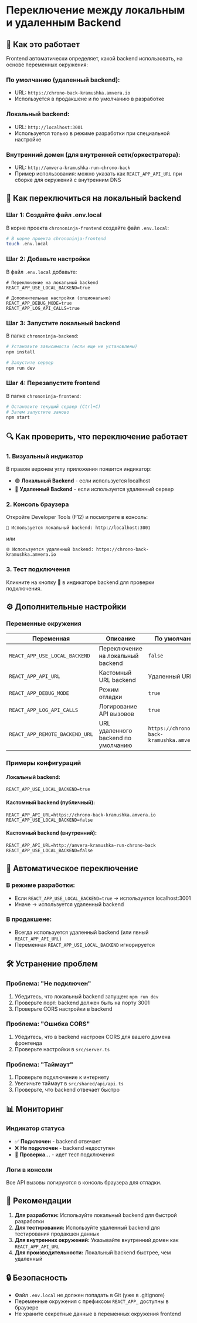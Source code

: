 # Переключение между локальным и удаленным Backend

## 🔧 **Как это работает**

Frontend автоматически определяет, какой backend использовать, на основе переменных окружения:

### **По умолчанию (удаленный backend):**
- URL: `https://chrono-back-kramushka.amvera.io`
- Используется в продакшене и по умолчанию в разработке

### **Локальный backend:**
- URL: `http://localhost:3001`
- Используется только в режиме разработки при специальной настройке

### **Внутренний домен (для внутренней сети/оркестратора):**
- URL: `http://amvera-kramushka-run-chrono-back`
- Пример использования: можно указать как `REACT_APP_API_URL` при сборке для окружений с внутренним DNS

## 🚀 **Как переключиться на локальный backend**

### **Шаг 1: Создайте файл .env.local**
В корне проекта `chrononinja-frontend` создайте файл `.env.local`:

```bash
# В корне проекта chrononinja-frontend
touch .env.local
```

### **Шаг 2: Добавьте настройки**
В файл `.env.local` добавьте:

```env
# Переключение на локальный backend
REACT_APP_USE_LOCAL_BACKEND=true

# Дополнительные настройки (опционально)
REACT_APP_DEBUG_MODE=true
REACT_APP_LOG_API_CALLS=true
```

### **Шаг 3: Запустите локальный backend**
В папке `chrononinja-backend`:

```bash
# Установите зависимости (если еще не установлены)
npm install

# Запустите сервер
npm run dev
```

### **Шаг 4: Перезапустите frontend**
В папке `chrononinja-frontend`:

```bash
# Остановите текущий сервер (Ctrl+C)
# Затем запустите заново
npm start
```

## 🔍 **Как проверить, что переключение работает**

### **1. Визуальный индикатор**
В правом верхнем углу приложения появится индикатор:
- 🟢 **Локальный Backend** - если используется localhost
- 🔵 **Удаленный Backend** - если используется удаленный сервер

### **2. Консоль браузера**
Откройте Developer Tools (F12) и посмотрите в консоль:
```
🔧 Используется локальный backend: http://localhost:3001
```
или
```
🌐 Используется удаленный backend: https://chrono-back-kramushka.amvera.io
```

### **3. Тест подключения**
Кликните на кнопку 🔄 в индикаторе backend для проверки подключения.

## ⚙️ **Дополнительные настройки**

### **Переменные окружения**

| Переменная | Описание | По умолчанию |
|------------|----------|--------------|
| `REACT_APP_USE_LOCAL_BACKEND` | Переключение на локальный backend | `false` |
| `REACT_APP_API_URL` | Кастомный URL backend | Удаленный URL |
| `REACT_APP_DEBUG_MODE` | Режим отладки | `true` |
| `REACT_APP_LOG_API_CALLS` | Логирование API вызовов | `true` |
| `REACT_APP_REMOTE_BACKEND_URL` | URL удаленного backend по умолчанию | `https://chrono-back-kramushka.amvera.io` |

### **Примеры конфигураций**

#### **Локальный backend:**
```env
REACT_APP_USE_LOCAL_BACKEND=true
```

#### **Кастомный backend (публичный):**
```env
REACT_APP_API_URL=https://chrono-back-kramushka.amvera.io
REACT_APP_USE_LOCAL_BACKEND=false
```

#### **Кастомный backend (внутренний):**
```env
REACT_APP_API_URL=http://amvera-kramushka-run-chrono-back
REACT_APP_USE_LOCAL_BACKEND=false
```

## 🔄 **Автоматическое переключение**

### **В режиме разработки:**
- Если `REACT_APP_USE_LOCAL_BACKEND=true` → используется localhost:3001
- Иначе → используется удаленный backend

### **В продакшене:**
- Всегда используется удаленный backend (или явный `REACT_APP_API_URL`)
- Переменная `REACT_APP_USE_LOCAL_BACKEND` игнорируется

## 🛠️ **Устранение проблем**

### **Проблема: "Не подключен"**
1. Убедитесь, что локальный backend запущен: `npm run dev`
2. Проверьте порт: backend должен быть на порту 3001
3. Проверьте CORS настройки в backend

### **Проблема: "Ошибка CORS"**
1. Убедитесь, что в backend настроен CORS для вашего домена фронтенда
2. Проверьте настройки в `src/server.ts`

### **Проблема: "Таймаут"**
1. Проверьте подключение к интернету
2. Увеличьте таймаут в `src/shared/api/api.ts`
3. Проверьте, что backend отвечает быстро

## 📊 **Мониторинг**

### **Индикатор статуса**
- ✅ **Подключен** - backend отвечает
- ❌ **Не подключен** - backend недоступен
- 🔄 **Проверка...** - идет тест подключения

### **Логи в консоли**
Все API вызовы логируются в консоль браузера для отладки.

## 🎯 **Рекомендации**

1. **Для разработки:** Используйте локальный backend для быстрой разработки
2. **Для тестирования:** Используйте удаленный backend для тестирования продакшен данных
3. **Для внутренних окружений:** Указывайте внутренний домен как `REACT_APP_API_URL`
4. **Для производительности:** Локальный backend быстрее, чем удаленный

## 🔒 **Безопасность**

- Файл `.env.local` не должен попадать в Git (уже в .gitignore)
- Переменные окружения с префиксом `REACT_APP_` доступны в браузере
- Не храните секретные данные в переменных окружения frontend 